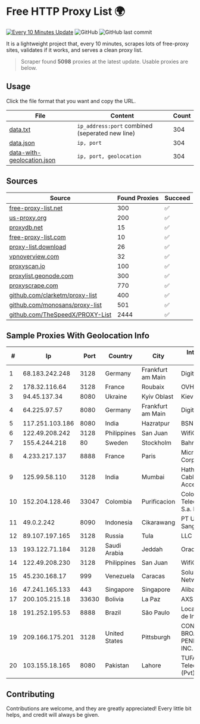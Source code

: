 
# Free HTTP Proxy List 🌍

[![Every 10 Minutes Update](https://github.com/mertguvencli/http-proxy-list/actions/workflows/main.yml/badge.svg?branch=main)](https://github.com/mertguvencli/http-proxy-list/actions/workflows/main.yml)
![GitHub](https://img.shields.io/github/license/mertguvencli/http-proxy-list)
![GitHub last commit](https://img.shields.io/github/last-commit/mertguvencli/http-proxy-list)

It is a lightweight project that, every 10 minutes, scrapes lots of free-proxy sites, validates if it works, and serves a clean proxy list.


> Scraper found **5098** proxies at the latest update. Usable proxies are below.

## Usage

Click the file format that you want and copy the URL.


|File|Content|Count|
|----|-------|-----|
|[data.txt](https://raw.githubusercontent.com/mertguvencli/http-proxy-list/main/proxy-list/data.txt)|`ip_address:port` combined (seperated new line)|304|
|[data.json](https://raw.githubusercontent.com/mertguvencli/http-proxy-list/main/proxy-list/data.json)|`ip, port`|304|
|[data-with-geolocation.json](https://raw.githubusercontent.com/mertguvencli/http-proxy-list/main/proxy-list/data-with-geolocation.json)|`ip, port, geolocation`|304|

## Sources

|Source|Found Proxies|Succeed|
|------|-------------|-------|
|[free-proxy-list.net](https://free-proxy-list.net)|300|✅|
|[us-proxy.org](https://www.us-proxy.org)|200|✅|
|[proxydb.net](http://proxydb.net)|15|✅|
|[free-proxy-list.com](https://free-proxy-list.com/?page=&port=&type%5B%5D=http&type%5B%5D=https&up_time=0&search=Search)|10|✅|
|[proxy-list.download](https://www.proxy-list.download/HTTP)|26|✅|
|[vpnoverview.com](https://vpnoverview.com/privacy/anonymous-browsing/free-proxy-servers)|32|✅|
|[proxyscan.io](https://www.proxyscan.io)|100|✅|
|[proxylist.geonode.com](https://proxylist.geonode.com/api/proxy-list?limit=300&page=1&sort_by=lastChecked&sort_type=desc&protocols=http,https)|300|✅|
|[proxyscrape.com](https://api.proxyscrape.com/v2/?request=displayproxies&protocol=http&timeout=10000&country=all&ssl=all&anonymity=all)|770|✅|
|[github.com/clarketm/proxy-list](https://raw.githubusercontent.com/clarketm/proxy-list/master/proxy-list-raw.txt)|400|✅|
|[github.com/monosans/proxy-list](https://raw.githubusercontent.com/monosans/proxy-list/main/proxies/http.txt)|501|✅|
|[github.com/TheSpeedX/PROXY-List](https://raw.githubusercontent.com/TheSpeedX/PROXY-List/master/http.txt)|2444|✅|


## Sample Proxies With Geolocation Info

|#|Ip|Port|Country|City|Internet Service Provider|
|-|--|----|-------|----|-------------------------|
|1|68.183.242.248|3128|Germany|Frankfurt am Main|DigitalOcean, LLC|
|2|178.32.116.64|3128|France|Roubaix|OVH SAS|
|3|94.45.137.34|8080|Ukraine|Kyiv Oblast|Kievline LLC|
|4|64.225.97.57|8080|Germany|Frankfurt am Main|DigitalOcean, LLC|
|5|117.251.103.186|8080|India|Hazratpur|BSNL Internet|
|6|122.49.208.242|3128|Philippines|San Juan|WifiCity, Inc|
|7|155.4.244.218|80|Sweden|Stockholm|Bahnhof AB|
|8|4.233.217.137|8888|France|Paris|Microsoft Corporation|
|9|125.99.58.110|3128|India|Mumbai|Hathway IP over Cable Internet Access|
|10|152.204.128.46|33047|Colombia|Purificacion|Colombia Telecomunicaciones S.a. ESP|
|11|49.0.2.242|8090|Indonesia|Cikarawang|PT Usaha Adi Sanggoro|
|12|89.107.197.165|3128|Russia|Tula|LLC TK Altair|
|13|193.122.71.184|3128|Saudi Arabia|Jeddah|Oracle Corporation|
|14|122.49.208.230|3128|Philippines|San Juan|WifiCity, Inc|
|15|45.230.168.17|999|Venezuela|Caracas|Soluciones DCN Network C.A|
|16|47.241.165.133|443|Singapore|Singapore|Alibaba.com LLC|
|17|200.105.215.18|33630|Bolivia|La Paz|AXS Bolivia S. A.|
|18|191.252.195.53|8888|Brazil|São Paulo|Locaweb Serviços de Internet S/A|
|19|209.166.175.201|3128|United States|Pittsburgh|CONTINENTAL BROADBAND PENNSYLVANIA, INC.|
|20|103.155.18.165|8080|Pakistan|Lahore|TUFA Telecommunication (Pvt) Ltd.|



## Contributing

Contributions are welcome, and they are greatly appreciated! Every
little bit helps, and credit will always be given.

